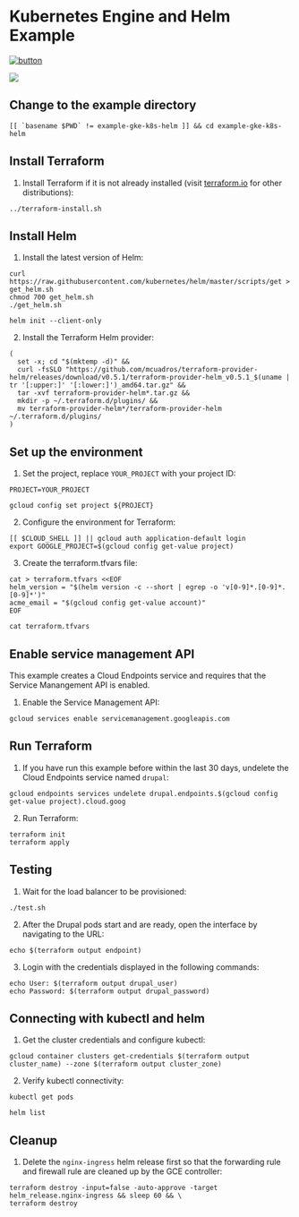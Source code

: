 # Kubernetes Engine and Helm Example

[![button](http://gstatic.com/cloudssh/images/open-btn.png)](https://console.cloud.google.com/cloudshell/open?git_repo=https://github.com/GoogleCloudPlatform/terraform-google-examples&working_dir=example-gke-k8s-helm&page=shell&tutorial=README.md)

<a href="https://concourse-tf.gcp.solutions/teams/main/pipelines/tf-examples-gke-k8s-helm" target="_blank">
<img src="https://concourse-tf.gcp.solutions/api/v1/teams/main/pipelines/tf-examples-gke-k8s-helm/badge" /></a>

## Change to the example directory

```
[[ `basename $PWD` != example-gke-k8s-helm ]] && cd example-gke-k8s-helm
```

## Install Terraform

1. Install Terraform if it is not already installed (visit [terraform.io](https://terraform.io) for other distributions):

```
../terraform-install.sh
```

## Install Helm

1. Install the latest version of Helm:

```
curl https://raw.githubusercontent.com/kubernetes/helm/master/scripts/get > get_helm.sh
chmod 700 get_helm.sh
./get_helm.sh

helm init --client-only
```

2. Install the Terraform Helm provider:

```
(
  set -x; cd "$(mktemp -d)" &&
  curl -fsSLO "https://github.com/mcuadros/terraform-provider-helm/releases/download/v0.5.1/terraform-provider-helm_v0.5.1_$(uname | tr '[:upper:]' '[:lower:]')_amd64.tar.gz" &&
  tar -xvf terraform-provider-helm*.tar.gz &&
  mkdir -p ~/.terraform.d/plugins/ &&
  mv terraform-provider-helm*/terraform-provider-helm ~/.terraform.d/plugins/
)
```

## Set up the environment

1. Set the project, replace `YOUR_PROJECT` with your project ID:

```
PROJECT=YOUR_PROJECT
```

```
gcloud config set project ${PROJECT}
```

2. Configure the environment for Terraform:

```
[[ $CLOUD_SHELL ]] || gcloud auth application-default login
export GOOGLE_PROJECT=$(gcloud config get-value project)
```

3. Create the terraform.tfvars file:

```
cat > terraform.tfvars <<EOF
helm_version = "$(helm version -c --short | egrep -o 'v[0-9]*.[0-9]*.[0-9]*')"
acme_email = "$(gcloud config get-value account)"
EOF

cat terraform.tfvars
```

## Enable service management API

This example creates a Cloud Endpoints service and requires that the Service Manangement API is enabled.

1. Enable the Service Management API:

```
gcloud services enable servicemanagement.googleapis.com
```

## Run Terraform

1. If you have run this example before within the last 30 days, undelete the Cloud Endpoints service named `drupal`:

```
gcloud endpoints services undelete drupal.endpoints.$(gcloud config get-value project).cloud.goog
```

2. Run Terraform:

```
terraform init
terraform apply
```

## Testing

1. Wait for the load balancer to be provisioned:

```
./test.sh
```

2. After the Drupal pods start and are ready, open the interface by navigating to the URL:

```
echo $(terraform output endpoint)
```

3. Login with the credentials displayed in the following commands:

```
echo User: $(terraform output drupal_user)
echo Password: $(terraform output drupal_password)
```

## Connecting with kubectl and helm

1. Get the cluster credentials and configure kubectl:

```
gcloud container clusters get-credentials $(terraform output cluster_name) --zone $(terraform output cluster_zone)
```

2. Verify kubectl connectivity:

```
kubectl get pods

helm list
```

## Cleanup

1. Delete the `nginx-ingress` helm release first so that the forwarding rule and firewall rule are cleaned up by the GCE controller:

```
terraform destroy -input=false -auto-approve -target helm_release.nginx-ingress && sleep 60 && \
terraform destroy
```
